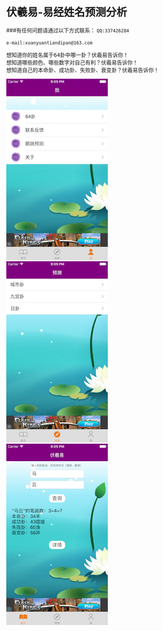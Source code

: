 # 伏羲易-易经姓名预测分析

###有任何问题请通过以下方式联系：
``
QQ:337426284     
``

``
e-mail:xuanyuantiandipan@163.com    
``     









<pre>
想知道你的姓名属于64卦中哪一卦？伏羲易告诉你！    
想知道哪些颜色、哪些数字对自己有利？伏羲易告诉你！   
想知道自己的本命卦、成功卦、失败卦、衰变卦？伏羲易告诉你！
</pre>       

![image](https://raw.githubusercontent.com/mengzhihoing/json/master/1.png)                     
![image](https://raw.githubusercontent.com/mengzhihoing/json/master/2.png)  
![image](https://raw.githubusercontent.com/mengzhihoing/json/master/3.png)